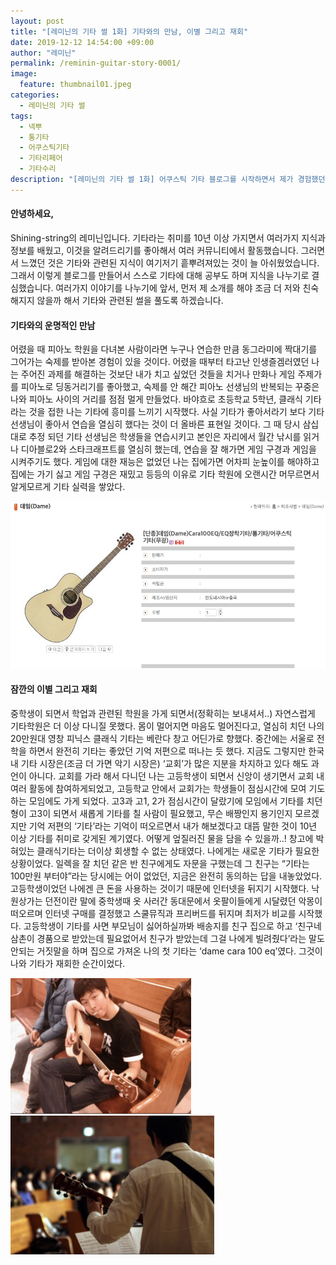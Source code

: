 ```yaml
---
layout: post
title: "[레미닌의 기타 썰 1화] 기타와의 만남, 이별 그리고 재회"
date: 2019-12-12 14:54:00 +09:00
author: "레미닌"
permalink: /reminin-guitar-story-0001/
image:
  feature: thumbnail01.jpeg
categories:
  - 레미닌의 기타 썰
tags:
  - 넥뿌
  - 통기타
  - 어쿠스틱기타
  - 기타리페어
  - 기타수리
description: "[레미닌의 기타 썰 1화] 어쿠스틱 기타 블로그를 시작하면서 제가 경험했던 기타와의 첫 만남과 이별, 그리고 재회를 이야기해보려합니다."
---
```


#### 안녕하세요,

Shining-string의 레미닌입니다. 기타라는 취미를 10년 이상 가지면서 여러가지 지식과 정보를 배웠고, 이것을 알려드리기를 좋아해서 여러 커뮤니티에서 활동했습니다. 그러면서 느꼈던 것은 기타와 관련된 지식이 여기저기 흩뿌려져있는 것이 늘 아쉬웠었습니다. 그래서 이렇게 블로그를 만들어서 스스로 기타에 대해 공부도 하며 지식을 나누기로 결심했습니다. 여러가지 이야기를 나누기에 앞서, 먼저 제 소개를 해야 조금 더 저와 친숙해지지 않을까 해서 기타와 관련된 썰을 풀도록 하겠습니다.





#### 기타와의 운명적인 만남

 어렸을 때 피아노 학원을 다녀본 사람이라면 누구나 연습한 만큼 동그라미에 짝대기를 그어가는 숙제를 받아본 경험이 있을 것이다. 어렸을 때부터 타고난 인생즐겜러였던 나는 주어진 과제를 해결하는 것보단 내가 치고 싶었던 것들을 치거나 만화나 게임 주제가를 피아노로 딩동거리기를 좋아했고, 숙제를 안 해간 피아노 선생님의 반복되는 꾸중은 나와 피아노 사이의 거리를 점점 멀게 만들었다. 바야흐로 초등학교 5학년, 클래식 기타라는 것을 접한 나는 기타에 흥미를 느끼기 시작했다. 사실 기타가 좋아서라기 보다 기타 선생님이 좋아서 연습을 열심히 했다는 것이 더 올바른 표현일 것이다. 그 때 당시 삼십대로 추정 되던 기타 선생님은 학생들을 연습시키고 본인은 자리에서 월간 낚시를 읽거나 디아블로2와 스타크래프트를 열심히 했는데, 연습을 잘 해가면 게임 구경과 게임을 시켜주기도 했다. 게임에 대한 재능은 없었던 나는 집에가면 어차피 눈높이를 해야하고 집에는 가기 싫고 게임 구경은 재밌고 등등의 이유로 기타 학원에 오랜시간 머무르면서 알게모르게 기타 실력을 쌓았다.



![데임기타 판매글](/img/post/01/image01.png)





#### 잠깐의 이별 그리고 재회

 중학생이 되면서 학업과 관련된 학원을 가게 되면서(정확히는 보내셔서..) 자연스럽게 기타학원은 더 이상 다니질 못했다. 몸이 멀어지면 마음도 멀어진다고, 열심히 치던 나의 20만원대 영창 피닉스 클래식 기타는 베란다 창고 어딘가로 향했다. 중간에는 서울로 전학을 하면서 완전히 기타는 좋았던 기억 저편으로 떠나는 듯 했다. 지금도 그렇지만 한국 내 기타 시장은(조금 더 가면 악기 시장은) ‘교회’가 많은 지분을 차지하고 있다 해도 과언이 아니다. 교회를 가라 해서 다니던 나는 고등학생이 되면서 신앙이 생기면서 교회 내 여러 활동에 참여하게되었고, 고등학교 안에서 교회가는 학생들이 점심시간에 모여 기도하는 모임에도 가게 되었다. 고3과 고1, 2가 점심시간이 달랐기에 모임에서 기타를 치던 형이 고3이 되면서 새롭게 기타를 칠 사람이 필요했고, 무슨 배짱인지 용기인지 모르겠지만 기억 저편의 ‘기타’라는 기억이 떠오르면서 내가 해보겠다고 대뜸 말한 것이 10년 이상 기타를 취미로 갖게된 계기였다. 어떻게 엎질러진 물을 담을 수 있을까..! 창고에 박혀있는 클래식기타는 더이상 회생할 수 없는 상태였다. 나에게는 새로운 기타가 필요한 상황이었다. 일렉을 잘 치던 같은 반 친구에게도 자문을 구했는데 그 친구는 “기타는 100만원 부터야”라는 당시에는 어이 없었던, 지금은 완전히 동의하는 답을 내놓았었다. 고등학생이었던 나에겐 큰 돈을 사용하는 것이기 때문에 인터넷을 뒤지기 시작했다. 낙원상가는 던전이란 말에 중학생때 옷 사러간 동대문에서 옷팔이들에게 시달렸던 악몽이 떠오르며 인터넷 구매를 결정했고 스쿨뮤직과 프리버드를 뒤지며 최저가 비교를 시작했다. 고등학생이 기타를 사면 부모님이 싫어하실까봐 배송지를 친구 집으로 하고 ‘친구네 삼촌이 경품으로 받았는데 필요없어서 친구가 받았는데 그걸 나에게 빌려줬다’라는 말도안되는 거짓말을 하며 집으로 가져온 나의 첫 기타는 ‘dame cara 100 eq’였다. 그것이 나와 기타가 재회한 순간이었다.

![기타를 치던 나 01](/img/post/01/image02.png) ![기타를 치던 나 02](/img/post/01/image03.png)
